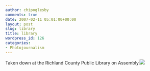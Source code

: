 ```yaml
---
author: chipoglesby
comments: true
date: 2007-02-11 05:01:00+00:00
layout: post
slug: library
title: library
wordpress_id: 126
categories:
- Photojournalism
---
```


Taken down at the Richland County Public Library on Assembly.[![](http://bp2.blogger.com/_GlcbreYSTwI/Rc6jSoo4ZaI/AAAAAAAAAAc/HRZ7is8u_9I/s400/_MG_9190.jpg)](http://bp2.blogger.com/_GlcbreYSTwI/Rc6jSoo4ZaI/AAAAAAAAAAc/HRZ7is8u_9I/s1600-h/_MG_9190.jpg)
